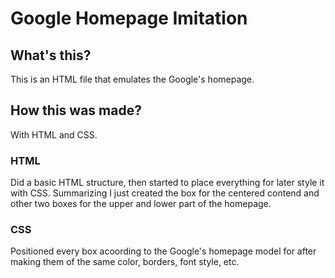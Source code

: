 # Google Homepage Imitation
## What's this?
This is an HTML file that emulates the Google's homepage.
## How this was made?
With HTML and CSS.
### HTML
Did a basic HTML structure, then started to place everything for later style it with CSS. Summarizing I just created the box for the centered contend and other two boxes for the upper and lower part of the homepage.
### CSS
Positioned every box acoording to the Google's homepage model for after making them of the same color, borders, font style, etc.
